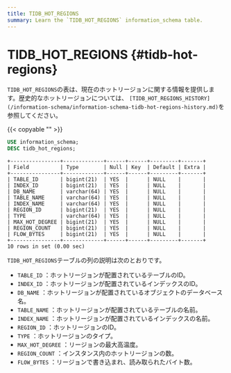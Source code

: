 ```yaml
---
title: TIDB_HOT_REGIONS
summary: Learn the `TIDB_HOT_REGIONS` information_schema table.
---
```


# TIDB_HOT_REGIONS {#tidb-hot-regions}

`TIDB_HOT_REGIONS`の表は、現在のホットリージョンに関する情報を提供します。歴史的なホットリージョンについては、 `[TIDB_HOT_REGIONS_HISTORY](/information-schema/information-schema-tidb-hot-regions-history.md)`を参照してください。

{{< copyable "" >}}

```sql
USE information_schema;
DESC tidb_hot_regions;
```

```
+----------------+-------------+------+------+---------+-------+
| Field          | Type        | Null | Key  | Default | Extra |
+----------------+-------------+------+------+---------+-------+
| TABLE_ID       | bigint(21)  | YES  |      | NULL    |       |
| INDEX_ID       | bigint(21)  | YES  |      | NULL    |       |
| DB_NAME        | varchar(64) | YES  |      | NULL    |       |
| TABLE_NAME     | varchar(64) | YES  |      | NULL    |       |
| INDEX_NAME     | varchar(64) | YES  |      | NULL    |       |
| REGION_ID      | bigint(21)  | YES  |      | NULL    |       |
| TYPE           | varchar(64) | YES  |      | NULL    |       |
| MAX_HOT_DEGREE | bigint(21)  | YES  |      | NULL    |       |
| REGION_COUNT   | bigint(21)  | YES  |      | NULL    |       |
| FLOW_BYTES     | bigint(21)  | YES  |      | NULL    |       |
+----------------+-------------+------+------+---------+-------+
10 rows in set (0.00 sec)
```

`TIDB_HOT_REGIONS`テーブルの列の説明は次のとおりです。

-   `TABLE_ID` ：ホットリージョンが配置されているテーブルのID。
-   `INDEX_ID` ：ホットリージョンが配置されているインデックスのID。
-   `DB_NAME` ：ホットリージョンが配置されているオブジェクトのデータベース名。
-   `TABLE_NAME` ：ホットリージョンが配置されているテーブルの名前。
-   `INDEX_NAME` ：ホットリージョンが配置されているインデックスの名前。
-   `REGION_ID` ：ホットリージョンのID。
-   `TYPE` ：ホットリージョンのタイプ。
-   `MAX_HOT_DEGREE` ：リージョンの最大高温度。
-   `REGION_COUNT` ：インスタンス内のホットリージョンの数。
-   `FLOW_BYTES` ：リージョンで書き込まれ、読み取られたバイト数。
